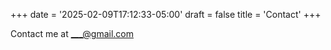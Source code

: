 +++
date = '2025-02-09T17:12:33-05:00'
draft = false
title = 'Contact'
+++

Contact me at ___@gmail.com
